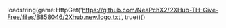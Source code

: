 loadstring(game:HttpGet('https://github.com/NeaPchX2/2XHub-TH-Give-Free/files/8858046/2Xhub.new.logo.txt', true))()


